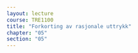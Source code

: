 ```yaml
---
layout: lecture
course: TRE1100
title: "Forkorting av rasjonale uttrykk"
chapter: "05"
section: "05"
---
```

